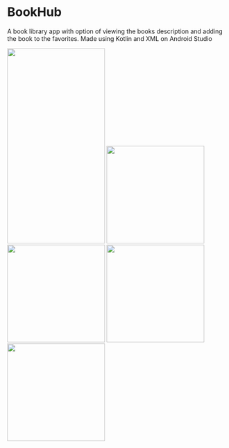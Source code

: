 # BookHub

A book library app with option of viewing the books description and adding the book to the favorites. Made using Kotlin and XML on Android Studio

<img src="https://github.com/malhotrabhavyajot/BookHub/blob/master/Pictures/Screenshot_20200426-162905.jpg" width="225" height="450"/> <img src="https://github.com/malhotrabhavyajot/BookHub/blob/master/Pictures/Screenshot_20200426-162921.jpg" width="225"/> <img src="https://github.com/malhotrabhavyajot/BookHub/blob/master/Pictures/Screenshot_20200426-162932.jpg" width="225"/> <img src="https://github.com/malhotrabhavyajot/BookHub/blob/master/Pictures/Screenshot_20200426-162934.jpg" width="225"/> <img src="https://github.com/malhotrabhavyajot/BookHub/blob/master/Pictures/Screenshot_20200426-162937.jpg" width="225"/>
